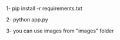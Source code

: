 

1- pip install -r requirements.txt


2- python app.py


3- you can use images from "images" folder


